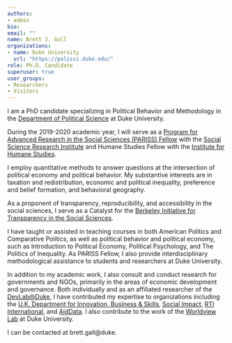 ```yaml
---
authors:
- admin
bio:
email: ""
name: Brett J. Gall
organizations:
- name: Duke University
  url: "https://polisci.duke.edu/"
role: Ph.D. Candidate
superuser: true
user_groups:
- Researchers
- Visitors
---
```


I am a PhD candidate specializing in Political Behavior and Methodology in the [Department of Political Science](https://polisci.duke.edu/) at Duke University.

During the 2019-2020 academic year, I will serve as a [Program for Advanced Research in the Social Sciences (PARISS) Fellow](https://ssri.duke.edu/education/program-advanced-research-social-sciences-pariss) with the [Social Science Research Institute](https://ssri.duke.edu/) and Humane Studies Fellow with the [Institute for Humane Studies](https://theihs.org/).

I employ quantitative methods to answer questions at the intersection of political economy and political behavior. My substantive interests are in taxation and redistribution, economic and political inequality, preference and belief formation, and behavioral geography.

As a proponent of transparency, reproducibility, and accessibility in the social sciences, I serve as a Catalyst for the [Berkeley Initiative for Transparency in the Social Sciences](https://www.bitss.org/).

I have taught or assisted in teaching courses in both American Politics and Comparative Politics, as well as political behavior and political economy, such as Introduction to Political Economy, Political Psychology, and The Politics of Inequality. As PARISS Fellow, I also provide interdisciplinary methodological assistance to students and researchers at Duke University.

In addition to my academic work, I also consult and conduct research for governments and NGOs, primarily in the areas of economic development and governance. Both individually and as an affiliated researcher of the [DevLab@Duke](https://sites.duke.edu/devlab/), I have contributed my expertise to organizations including the [U.K. Department for Innovation, Business & Skills](https://www.gov.uk/government/organisations/department-for-business-innovation-skills), [Social Impact](https://socialimpact.com/), [RTI International](https://www.rti.org/), and [AidData](https://www.aiddata.org/). I also contribute to the work of the [Worldview Lab](https://kenan.ethics.duke.edu/attitudes/students/worldview-lab/) at Duke University.

I can be contacted at brett.gall@duke.
